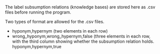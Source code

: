 The label subsumption relations (knowledge bases) are stored here as .csv files before running the program.

Two types of format are allowed for the .csv files.
* hyponym,hypernym (two elements in each row)
* wrong_hyponym,wrong_hypernym,false (three elements in each row, with the third column showing whether the subsumption relation holds.
  hyponym,hypernym,true
